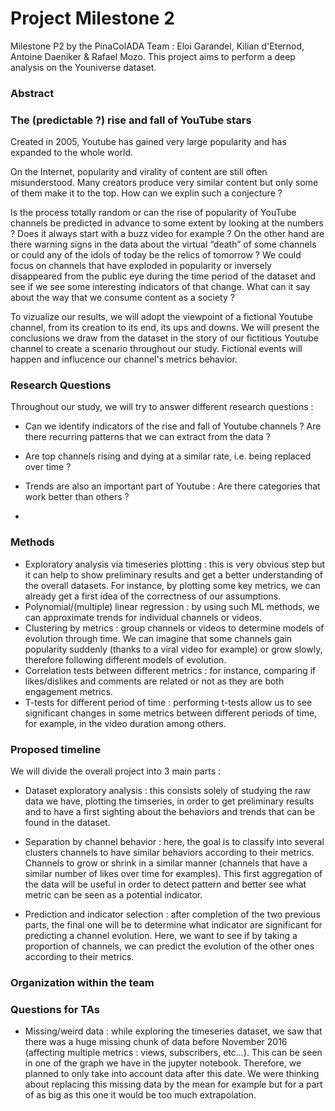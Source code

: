 # Project Milestone 2


Milestone P2 by the PinaColADA Team : Eloi Garandel, Kilian d'Eternod, Antoine Daeniker & Rafael Mozo. This project aims to perform a deep analysis on the Youniverse dataset.


### Abstract 
### The (predictable ?) rise and fall of YouTube stars
Created in 2005, Youtube has gained very large popularity and has expanded to the whole world. 

On the Internet, popularity and virality of content are still often misunderstood. Many creators produce very similar content but only some of them make it to the top. How can we explin such a conjecture ?


Is the process totally random or can the rise of popularity of YouTube channels be predicted in advance to some extent by looking at the numbers ? Does it always start with a buzz video for example ? On the other hand are there warning signs in the data about the virtual “death” of some channels or could any of the idols of today be the relics of tomorrow ? We could focus on channels that have exploded in popularity or inversely disappeared from the public eye during the time period of the dataset and see if we see some interesting indicators of that change. What can it say about the way that we consume content as a society ?

To vizualize our results, we will adopt the viewpoint of a fictional Youtube channel, from its creation to its end, its ups and downs. We will present the conclusions we draw from the dataset in the story of our fictitious Youtube channel to create a scenario throughout our study. Fictional events will happen and influcence our channel's metrics behavior.

### Research Questions 

Throughout our study, we will try to answer different research questions : 

- Can we identify indicators of the rise and fall of Youtube channels ? Are there recurring patterns that we can extract from the data ?
- Are top channels rising and dying at a similar rate, i.e. being replaced over time ?

- Trends are also an important part of Youtube : Are there categories that work better than others ?
- 

### Methods

- Exploratory analysis via timeseries plotting : this is very obvious step but it can help to show preliminary results and get a better understanding of the overall datasets. For instance, by plotting some key metrics, we can already get a first idea of the correctness of our assumptions.
- Polynomial/(multiple) linear regression : by using such ML methods, we can approximate trends for individual channels or videos.
- Clustering by metrics : group channels or videos to determine models of evolution through time. We can imagine that some channels gain popularity suddenly (thanks to a viral video for example) or grow slowly, therefore following different models of evolution.
- Correlation tests between different metrics : for instance, comparing if likes/dislikes and comments are related or not as they are both engagement metrics.
- T-tests for different period of time : performing t-tests allow us to see significant changes in some metrics between different periods of time, for example, in the video duration among others.

### Proposed timeline

We will divide the overall project into 3 main parts : 

- Dataset exploratory analysis : this consists solely of studying the raw data we have, plotting the timseries, in order to get preliminary results and to have a first sighting about the behaviors and trends that can be found in the dataset.

- Separation by channel behavior : here, the goal is to classify into several clusters channels to have similar behaviors according to their metrics. Channels to grow or shrink in a similar manner (channels that have a similar number of likes over time for examples). This first aggregation of the data will be useful in order to detect pattern and better see what metric can be seen as a potential indicator.
- Prediction and indicator selection : after completion of the two previous parts, the final one will be to determine what indicator are significant for predicting a channel evolution. Here, we want to see if by taking a proportion of channels, we can predict the evolution of the other ones according to their metrics.


### Organization within the team



### Questions for TAs

- Missing/weird data : while exploring the timeseries dataset, we saw that there was a huge missing chunk of data before November 2016 (affecting multiple metrics : views, subscribers, etc...). This can be seen in one of the graph we have in the jupyter notebook. Therefore, we planned to only take into account data after this date. We were thinking about replacing this missing data by the mean for example but for a part of as big as this one it would be too much extrapolation.




